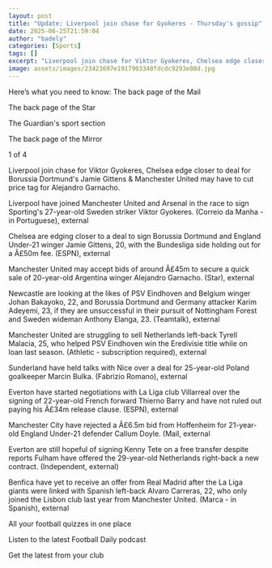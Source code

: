 ```yaml
---
layout: post
title: "Update: Liverpool join chase for Gyokeres - Thursday's gossip"
date: 2025-06-25T21:59:04
author: "badely"
categories: [Sports]
tags: []
excerpt: "Liverpool join chase for Viktor Gyokeres, Chelsea edge closer to deal for Borussia Dortmund's Jamie Gittens & Manchester United may have to cut price "
image: assets/images/23423697e1917903340fdcdc9293e08d.jpg
---
```


Here’s what you need to know: The back page of the Mail

The back page of the Star

The Guardian's sport section

The back page of the Mirror

1 of 4

Liverpool join chase for Viktor Gyokeres, Chelsea edge closer to deal for Borussia Dortmund's Jamie Gittens & Manchester United may have to cut price tag for Alejandro Garnacho. 

Liverpool have joined Manchester United and Arsenal in the race to sign Sporting's 27-year-old Sweden striker Viktor Gyokeres. (Correio da Manha - in Portuguese), external

Chelsea are edging closer to a deal to sign Borussia Dortmund and England Under-21 winger Jamie Gittens, 20, with the Bundesliga side holding out for a Â£50m fee. (ESPN), external

Manchester United may accept bids of around Â£45m to secure a quick sale of 20-year-old Argentina winger Alejandro Garnacho. (Star), external

Newcastle are looking at the likes of PSV Eindhoven and Belgium winger Johan Bakayoko, 22, and Borussia Dortmund and Germany attacker Karim Adeyemi, 23, if they are unsuccessful in their pursuit of Nottingham Forest and Sweden wideman  Anthony Elanga, 23. (Teamtalk), external

Manchester United are struggling to sell Netherlands left-back Tyrell Malacia, 25, who helped PSV Eindhoven win the Eredivisie title while on loan last season. (Athletic - subscription required), external

Sunderland have held talks with Nice over a deal for 25-year-old Poland goalkeeper Marcin Bulka. (Fabrizio Romano), external

Everton have started negotiations with La Liga club Villarreal over the signing of 22-year-old French forward Thierno Barry and have not ruled out paying his Â£34m release clause. (ESPN), external

Manchester City have rejected a Â£6.5m bid from Hoffenheim for 21-year-old England Under-21 defender Callum Doyle. (Mail, external

Everton are still hopeful of signing Kenny Tete on a free transfer despite reports Fulham have offered the 29-year-old Netherlands right-back a new contract. (Independent, external)

Benfica have yet to receive an offer from Real Madrid after the La Liga giants were linked with Spanish left-back Alvaro Carreras, 22, who only joined the Lisbon club last year from Manchester United. (Marca - in Spanish), external

All your football quizzes in one place

Listen to the latest Football Daily podcast

Get the latest from your club

